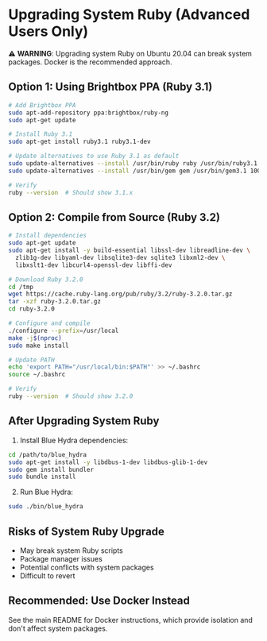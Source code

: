 # Upgrading System Ruby (Advanced Users Only)

⚠️ **WARNING**: Upgrading system Ruby on Ubuntu 20.04 can break system packages. Docker is the recommended approach.

## Option 1: Using Brightbox PPA (Ruby 3.1)

```bash
# Add Brightbox PPA
sudo apt-add-repository ppa:brightbox/ruby-ng
sudo apt-get update

# Install Ruby 3.1
sudo apt-get install ruby3.1 ruby3.1-dev

# Update alternatives to use Ruby 3.1 as default
sudo update-alternatives --install /usr/bin/ruby ruby /usr/bin/ruby3.1 100
sudo update-alternatives --install /usr/bin/gem gem /usr/bin/gem3.1 100

# Verify
ruby --version  # Should show 3.1.x
```

## Option 2: Compile from Source (Ruby 3.2)

```bash
# Install dependencies
sudo apt-get update
sudo apt-get install -y build-essential libssl-dev libreadline-dev \
  zlib1g-dev libyaml-dev libsqlite3-dev sqlite3 libxml2-dev \
  libxslt1-dev libcurl4-openssl-dev libffi-dev

# Download Ruby 3.2.0
cd /tmp
wget https://cache.ruby-lang.org/pub/ruby/3.2/ruby-3.2.0.tar.gz
tar -xzf ruby-3.2.0.tar.gz
cd ruby-3.2.0

# Configure and compile
./configure --prefix=/usr/local
make -j$(nproc)
sudo make install

# Update PATH
echo 'export PATH="/usr/local/bin:$PATH"' >> ~/.bashrc
source ~/.bashrc

# Verify
ruby --version  # Should show 3.2.0
```

## After Upgrading System Ruby

1. Install Blue Hydra dependencies:
```bash
cd /path/to/blue_hydra
sudo apt-get install -y libdbus-1-dev libdbus-glib-1-dev
sudo gem install bundler
sudo bundle install
```

2. Run Blue Hydra:
```bash
sudo ./bin/blue_hydra
```

## Risks of System Ruby Upgrade

- May break system Ruby scripts
- Package manager issues
- Potential conflicts with system packages
- Difficult to revert

## Recommended: Use Docker Instead

See the main README for Docker instructions, which provide isolation and don't affect system packages. 
